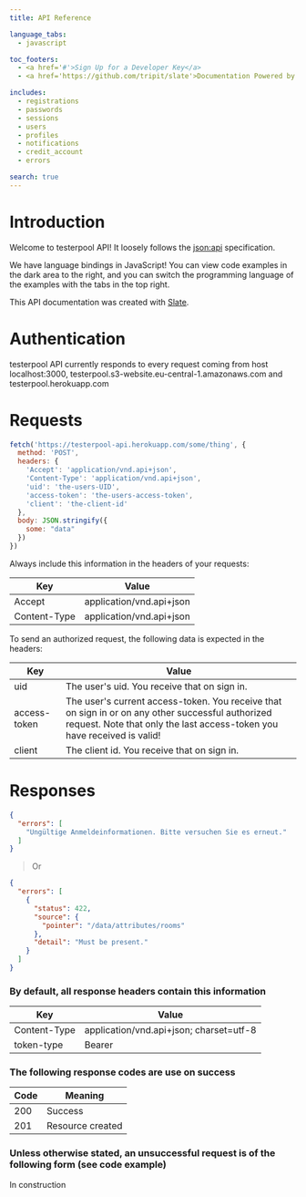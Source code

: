 ```yaml
---
title: API Reference

language_tabs:
  - javascript

toc_footers:
  - <a href='#'>Sign Up for a Developer Key</a>
  - <a href='https://github.com/tripit/slate'>Documentation Powered by Slate</a>

includes:
  - registrations
  - passwords
  - sessions
  - users
  - profiles
  - notifications
  - credit_account
  - errors

search: true
---
```


# Introduction

Welcome to testerpool API! It loosely follows the [json:api](http://jsonapi.org/) specification.

We have language bindings in JavaScript! You can view code examples in the dark area to the right, and you can switch the programming language of the examples with the tabs in the top right.

This API documentation was created with [Slate](https://github.com/tripit/slate).


# Authentication

testerpool API currently responds to every request coming from host localhost:3000, testerpool.s3-website.eu-central-1.amazonaws.com and testerpool.herokuapp.com


# Requests

```javascript
fetch('https://testerpool-api.herokuapp.com/some/thing', {
  method: 'POST',
  headers: {
    'Accept': 'application/vnd.api+json',
    'Content-Type': 'application/vnd.api+json',
    'uid': 'the-users-UID',
    'access-token': 'the-users-access-token',
    'client': 'the-client-id'
  },
  body: JSON.stringify({
    some: "data"
  })
})
```

Always include this information in the headers of your requests:

Key | Value
--- | -----
Accept | application/vnd.api+json
Content-Type | application/vnd.api+json

To send an authorized request, the following data is expected in the headers:

Key | Value
--- | -----
uid | The user's uid. You receive that on sign in.
access-token | The user's current access-token. You receive that on sign in or on any other successful authorized request. Note that only the last access-token you have received is valid!
client | The client id. You receive that on sign in.


# Responses

```json
{
  "errors": [
    "Ungültige Anmeldeinformationen. Bitte versuchen Sie es erneut."
  ]
}
```

> Or

```json
{
  "errors": [
    { 
      "status": 422,
      "source": {
        "pointer": "/data/attributes/rooms"
      },
      "detail": "Must be present."
    }
  ]
}
```

### By default, all response headers contain this information

Key | Value
--- | -----
Content-Type | application/vnd.api+json; charset=utf-8
token-type | Bearer

### The following response codes are use on success

Code | Meaning
---- | -------
200 | Success
201 | Resource created

### Unless otherwise stated, an unsuccessful request is of the following form (see code example)

<aside class="warning">
In construction
</aside>

